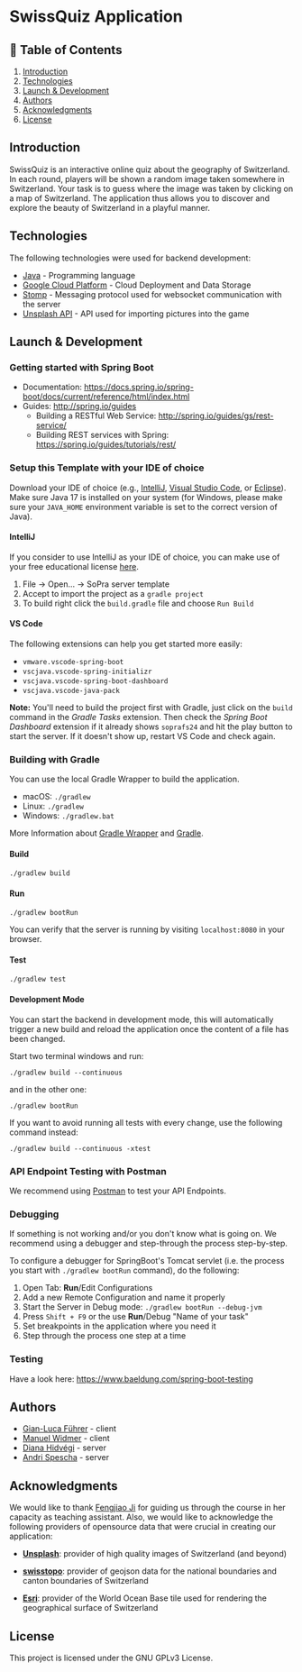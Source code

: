 # SwissQuiz Application

## 📖 Table of Contents

1. [Introduction](#introduction)
2. [Technologies](#technologies)
3. [Launch & Development](launch--development)
4. [Authors](#authors)
5. [Acknowledgments](#acknowledgements)
6. [License](#license)

## Introduction <a name="introduction"></a>

SwissQuiz is an interactive online quiz about the geography of Switzerland. In each round, players will be shown a random image taken somewhere in Switzerland. Your task is to guess where the image was taken by clicking on a map of Switzerland. The application thus allows you to discover and explore the beauty of Switzerland in a playful manner.

## Technologies <a id="technologies"></a>

The following technologies were used for backend development:

* [Java](https://www.java.com/en/) - Programming language
* [Google Cloud Platform](https://cloud.google.com/) - Cloud Deployment and Data Storage
* [Stomp](https://stomp-js.github.io/stomp-websocket/) - Messaging protocol used for websocket communication with the server
* [Unsplash API](https://unsplash.com/documentation) - API used for importing pictures into the game

## Launch & Development <a id="launch--development"></a>
### Getting started with Spring Boot
-   Documentation: https://docs.spring.io/spring-boot/docs/current/reference/html/index.html
-   Guides: http://spring.io/guides
    -   Building a RESTful Web Service: http://spring.io/guides/gs/rest-service/
    -   Building REST services with Spring: https://spring.io/guides/tutorials/rest/

### Setup this Template with your IDE of choice
Download your IDE of choice (e.g., [IntelliJ](https://www.jetbrains.com/idea/download/), [Visual Studio Code](https://code.visualstudio.com/), or [Eclipse](http://www.eclipse.org/downloads/)). Make sure Java 17 is installed on your system (for Windows, please make sure your `JAVA_HOME` environment variable is set to the correct version of Java).

#### IntelliJ
If you consider to use IntelliJ as your IDE of choice, you can make use of your free educational license [here](https://www.jetbrains.com/community/education/#students).
1. File -> Open... -> SoPra server template
2. Accept to import the project as a `gradle project`
3. To build right click the `build.gradle` file and choose `Run Build`

#### VS Code
The following extensions can help you get started more easily:
-   `vmware.vscode-spring-boot`
-   `vscjava.vscode-spring-initializr`
-   `vscjava.vscode-spring-boot-dashboard`
-   `vscjava.vscode-java-pack`

**Note:** You'll need to build the project first with Gradle, just click on the `build` command in the _Gradle Tasks_ extension. Then check the _Spring Boot Dashboard_ extension if it already shows `soprafs24` and hit the play button to start the server. If it doesn't show up, restart VS Code and check again.

### Building with Gradle
You can use the local Gradle Wrapper to build the application.
-   macOS: `./gradlew`
-   Linux: `./gradlew`
-   Windows: `./gradlew.bat`

More Information about [Gradle Wrapper](https://docs.gradle.org/current/userguide/gradle_wrapper.html) and [Gradle](https://gradle.org/docs/).

#### Build

```bash
./gradlew build
```

#### Run

```bash
./gradlew bootRun
```

You can verify that the server is running by visiting `localhost:8080` in your browser.

#### Test

```bash
./gradlew test
```

#### Development Mode
You can start the backend in development mode, this will automatically trigger a new build and reload the application
once the content of a file has been changed.

Start two terminal windows and run:

`./gradlew build --continuous`

and in the other one:

`./gradlew bootRun`

If you want to avoid running all tests with every change, use the following command instead:

`./gradlew build --continuous -xtest`

### API Endpoint Testing with Postman
We recommend using [Postman](https://www.getpostman.com) to test your API Endpoints.

### Debugging
If something is not working and/or you don't know what is going on. We recommend using a debugger and step-through the process step-by-step.

To configure a debugger for SpringBoot's Tomcat servlet (i.e. the process you start with `./gradlew bootRun` command), do the following:

1. Open Tab: **Run**/Edit Configurations
2. Add a new Remote Configuration and name it properly
3. Start the Server in Debug mode: `./gradlew bootRun --debug-jvm`
4. Press `Shift + F9` or the use **Run**/Debug "Name of your task"
5. Set breakpoints in the application where you need it
6. Step through the process one step at a time

### Testing
Have a look here: https://www.baeldung.com/spring-boot-testing

## Authors <a id="authors"></a>

* [Gian-Luca Führer](https://github.com/gf237) - client
* [Manuel Widmer](https://github.com/manuel-widmer) - client
* [Diana Hidvégi](https://github.com/DiaHidvegi) - server
* [Andri Spescha](https://github.com/Skyl3ss) - server

## Acknowledgments <a id="acknowledgements"></a>

We would like to thank [Fengjiao Ji](https://github.com/feji08) for guiding us through the course in her capacity as teaching assistant. Also, we would like to acknowledge the following providers of opensource data that were crucial in creating our application:

- **[Unsplash](https://unsplash.com/de)**: provider of high quality images of Switzerland (and beyond)

- **[swisstopo](https://www.swisstopo.admin.ch/de)**: provider of geojson data for the national boundaries and canton boundaries of Switzerland

- **[Esri](https://www.esri.com/en-us/home)**: provider of the World Ocean Base tile used for rendering the geographical surface of Switzerland


## License <a id="license"></a>

This project is licensed under the GNU GPLv3 License. 

</div>
